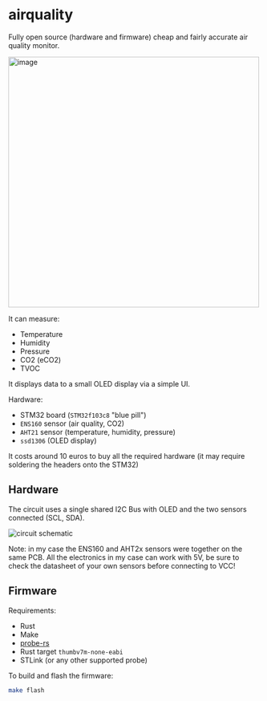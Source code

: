 # airquality

Fully open source (hardware and firmware) cheap and fairly accurate air quality monitor.

<img src="https://github.com/paologaleotti/airquality/assets/45665769/886df23f-7fe9-4707-bbe8-d8e5c07bd646" alt="image" width="500"/>

It can measure:

- Temperature
- Humidity
- Pressure
- CO2 (eCO2)
- TVOC

It displays data to a small OLED display via a simple UI.

Hardware:

- STM32 board (`STM32f103c8` "blue pill")
- `ENS160` sensor (air quality, CO2)
- `AHT21` sensor (temperature, humidity, pressure)
- `ssd1306` (OLED display)

It costs around 10 euros to buy all the required hardware
(it may require soldering the headers onto the STM32)

## Hardware

The circuit uses a single shared I2C Bus with OLED and the two sensors connected (SCL, SDA).

![circuit schematic](https://github.com/paologaleotti/airquality/assets/45665769/f12d57ee-04ac-4db3-83a6-750d398b02e5)

Note: in my case the ENS160 and AHT2x sensors were together on the same PCB.
All the electronics in my case can work with 5V, be sure to check the datasheet of your own sensors before connecting to VCC!

## Firmware

Requirements:

- Rust
- Make
- [probe-rs](https://probe.rs/)
- Rust target `thumbv7m-none-eabi`
- STLink (or any other supported probe)

To build and flash the firmware:

```bash
make flash
```

